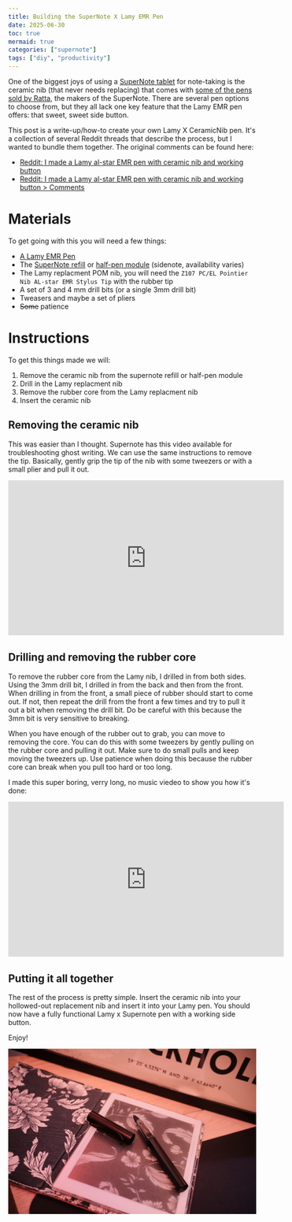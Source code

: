 ```yaml
---
title: Building the SuperNote X Lamy EMR Pen
date: 2025-06-30
toc: true
mermaid: true
categories: ["supernote"]
tags: ["diy", "productivity"]
---
```


One of the biggest joys of using a [SuperNote tablet](https://supernote.eu/) for note-taking is the ceramic nib (that never needs replacing) that comes with [some of the pens sold by Ratta](https://supernote.eu/collections/pen/), the makers of the SuperNote. There are several pen options to choose from, but they all lack one key feature that the Lamy EMR pen offers: that sweet, sweet side button.

This post is a write-up/how-to create your own Lamy X CeramicNib pen. It's a collection of several Reddit threads that describe the process, but I wanted to bundle them together. The original comments can be found here:

- [Reddit: I made a Lamy al-star EMR pen with ceramic nib and working button](https://www.reddit.com/r/Supernote/comments/190kkm4)
- [Reddit: I made a Lamy al-star EMR pen with ceramic nib and working button > Comments](https://www.reddit.com/r/Supernote/comments/190kkm4/comment/m1scwmj/)

# Materials

To get going with this you will need a few things:

- [A Lamy EMR Pen](https://www.lamy.com/emr)
- The [SuperNote refill](https://supernote.com/products/refill) or [half-pen module](https://supernote.eu/product/half-pen-module-section-refill-for-hom-2/) (sidenote, availability varies)
- The Lamy replacment POM nib, you will need the `Z107 PC/EL Pointier Nib AL-star EMR Stylus Tip` with the rubber tip
- A set of 3 and 4 mm drill bits (or a single 3mm drill bit)
- Tweasers and maybe a set of pliers
- ~~Some~~ patience

# Instructions

To get this things made we will:

1. Remove the ceramic nib from the supernote refill or half-pen module
2. Drill in the Lamy replacment nib
3. Remove the rubber core from the Lamy replacment nib
4. Insert the ceramic nib


## Removing the ceramic nib

This was easier than I thought. Supernote has this video available for troubleshooting ghost writing. We can use the same instructions to remove the tip. Basically, gently grip the tip of the nib with some tweezers or with a small plier and pull it out.

<iframe width="560" height="315" src="https://www.youtube.com/embed/hFsMMrIyinQ?si=_dWTD6RGGkx1DOLV" title="YouTube video player" frameborder="0" allow="accelerometer; autoplay; clipboard-write; encrypted-media; gyroscope; picture-in-picture; web-share" referrerpolicy="strict-origin-when-cross-origin" allowfullscreen></iframe>

## Drilling and removing the rubber core

To remove the rubber core from the Lamy nib, I drilled in from both sides. Using the 3mm drill bit, I drilled in from the back and then from the front. When drilling in from the front, a small piece of rubber should start to come out. If not, then repeat the drill from the front a few times and try to pull it out a bit when removing the drill bit. Do be careful with this because the 3mm bit is very sensitive to breaking.


When you have enough of the rubber out to grab, you can move to removing the core. You can do this with some tweezers by gently pulling on the rubber core and pulling it out. Make sure to do small pulls and keep moving the tweezers up. Use patience when doing this because the rubber core can break when you pull too hard or too long.

I made this super boring, verry long, no music viedeo to show you how it's done:

<iframe width="560" height="315" src="https://www.youtube.com/embed/-vBE6DD6Vb0?si=zJAqKpI5GPJJPuyt" title="YouTube video player" frameborder="0" allow="accelerometer; autoplay; clipboard-write; encrypted-media; gyroscope; picture-in-picture; web-share" referrerpolicy="strict-origin-when-cross-origin" allowfullscreen></iframe>

## Putting it all together

The rest of the process is pretty simple. Insert the ceramic nib into your hollowed-out replacement nib and insert it into your Lamy pen. You should now have a fully functional Lamy x Supernote pen with a working side button.

Enjoy!

![Supernote A6X2 With a Lamy EMR on top](/assets/images/lamypen.jpeg)
